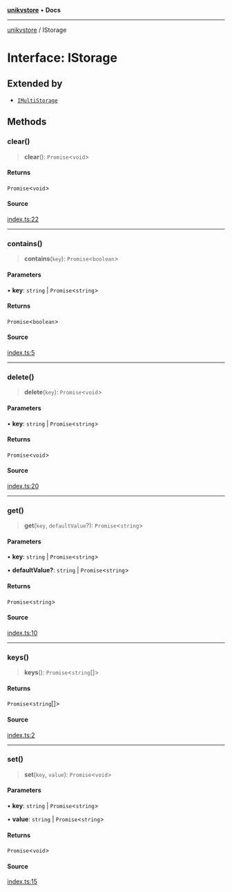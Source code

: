 [**unikvstore**](../README.md) • **Docs**

***

[unikvstore](../globals.md) / IStorage

# Interface: IStorage

## Extended by

- [`IMultiStorage`](IMultiStorage.md)

## Methods

### clear()

> **clear**(): `Promise`\<`void`\>

#### Returns

`Promise`\<`void`\>

#### Source

[index.ts:22](https://github.com/ivanzzeth/unikvstore/blob/845c3ab29b210f471f813e2c89f72934b47de796/src/index.ts#L22)

***

### contains()

> **contains**(`key`): `Promise`\<`boolean`\>

#### Parameters

• **key**: `string` \| `Promise`\<`string`\>

#### Returns

`Promise`\<`boolean`\>

#### Source

[index.ts:5](https://github.com/ivanzzeth/unikvstore/blob/845c3ab29b210f471f813e2c89f72934b47de796/src/index.ts#L5)

***

### delete()

> **delete**(`key`): `Promise`\<`void`\>

#### Parameters

• **key**: `string` \| `Promise`\<`string`\>

#### Returns

`Promise`\<`void`\>

#### Source

[index.ts:20](https://github.com/ivanzzeth/unikvstore/blob/845c3ab29b210f471f813e2c89f72934b47de796/src/index.ts#L20)

***

### get()

> **get**(`key`, `defaultValue`?): `Promise`\<`string`\>

#### Parameters

• **key**: `string` \| `Promise`\<`string`\>

• **defaultValue?**: `string` \| `Promise`\<`string`\>

#### Returns

`Promise`\<`string`\>

#### Source

[index.ts:10](https://github.com/ivanzzeth/unikvstore/blob/845c3ab29b210f471f813e2c89f72934b47de796/src/index.ts#L10)

***

### keys()

> **keys**(): `Promise`\<`string`[]\>

#### Returns

`Promise`\<`string`[]\>

#### Source

[index.ts:2](https://github.com/ivanzzeth/unikvstore/blob/845c3ab29b210f471f813e2c89f72934b47de796/src/index.ts#L2)

***

### set()

> **set**(`key`, `value`): `Promise`\<`void`\>

#### Parameters

• **key**: `string` \| `Promise`\<`string`\>

• **value**: `string` \| `Promise`\<`string`\>

#### Returns

`Promise`\<`void`\>

#### Source

[index.ts:15](https://github.com/ivanzzeth/unikvstore/blob/845c3ab29b210f471f813e2c89f72934b47de796/src/index.ts#L15)
